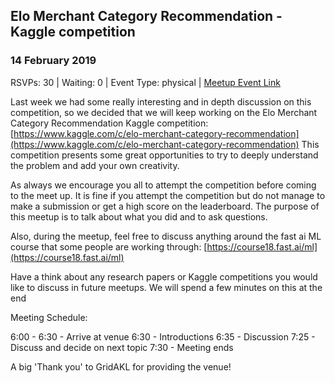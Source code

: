 ## Elo Merchant Category Recommendation - Kaggle competition
### 14 February 2019
RSVPs: 30 | Waiting: 0 | Event Type: physical | [Meetup Event Link](https://www.meetup.com/Data-Science-Discussion-Auckland/events/258034975)

Last week we had some really interesting and in depth discussion on this competition, so we decided that we will keep working on the Elo Merchant Category Recommendation Kaggle competition: [https://www.kaggle.com/c/elo-merchant-category-recommendation](https://www.kaggle.com/c/elo-merchant-category-recommendation)
This competition presents some great opportunities to try to deeply understand the problem and add your own creativity.

As always we encourage you all to attempt the competition before coming to the meet up. It is fine if you attempt the competition but do not manage to make a submission or get a high score on the leaderboard. The purpose of this meetup is to talk about what you did and to ask questions.

Also, during the meetup, feel free to discuss anything around the fast ai ML course that some people are working through: [https://course18.fast.ai/ml](https://course18.fast.ai/ml)

Have a think about any research papers or Kaggle competitions you would like to discuss in future meetups. We will spend a few minutes on this at the end

Meeting Schedule:

6:00 - 6:30 - Arrive at venue
6:30 - Introductions
6:35 - Discussion
7:25 - Discuss and decide on next topic
7:30 - Meeting ends

A big 'Thank you' to GridAKL for providing the venue!
